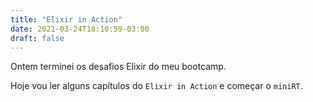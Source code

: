 ```yaml
---
title: "Elixir in Action"
date: 2021-03-24T18:10:59-03:00
draft: false
---
```


Ontem terminei os desafios Elixir do meu bootcamp.

Hoje vou ler alguns capítulos do `Elixir in Action`
e começar o `miniRT`.
